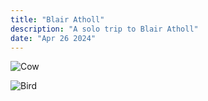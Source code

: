 ```yaml
---
title: "Blair Atholl"
description: "A solo trip to Blair Atholl"
date: "Apr 26 2024"
---
```

![Cow](/IMG_0066.JPG)

![Bird](./bird.JPG)